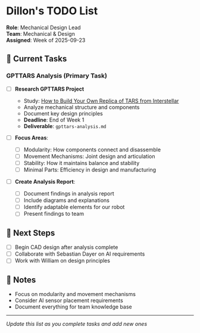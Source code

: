 # Dillon's TODO List

**Role**: Mechanical Design Lead  
**Team**: Mechanical & Design  
**Assigned**: Week of 2025-09-23

## 🎯 Current Tasks

### GPTTARS Analysis (Primary Task)
- [ ] **Research GPTTARS Project**
  - Study: [How to Build Your Own Replica of TARS from Interstellar](https://www.hackster.io/charlesdiaz/how-to-build-your-own-replica-of-tars-from-interstellar-224833#cad)
  - Analyze mechanical structure and components
  - Document key design principles
  - **Deadline**: End of Week 1
  - **Deliverable**: `gpttars-analysis.md`

- [ ] **Focus Areas**:
  - [ ] Modularity: How components connect and disassemble
  - [ ] Movement Mechanisms: Joint design and articulation
  - [ ] Stability: How it maintains balance and stability
  - [ ] Minimal Parts: Efficiency in design and manufacturing

- [ ] **Create Analysis Report**:
  - [ ] Document findings in analysis report
  - [ ] Include diagrams and explanations
  - [ ] Identify adaptable elements for our robot
  - [ ] Present findings to team

## 🔄 Next Steps
- [ ] Begin CAD design after analysis complete
- [ ] Collaborate with Sebastian Dayer on AI requirements
- [ ] Work with William on design principles

## 📝 Notes
- Focus on modularity and movement mechanisms
- Consider AI sensor placement requirements
- Document everything for team knowledge base

---

*Update this list as you complete tasks and add new ones*

